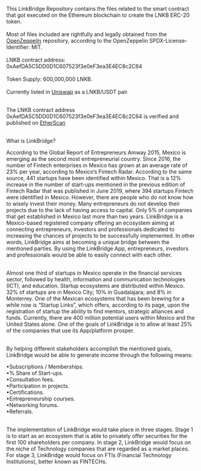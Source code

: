 This LinkBridge Repository contains the files related to the smart contract that got executed on the Ethereum blockchain to create the LNKB ERC-20 token. <br /> <br />
Most of files included are rightfully and legally obtained from the [OpenZeppelin](https://github.com/OpenZeppelin/openzeppelin-contracts/tree/master/contracts) repository, according to the OpenZeppelin SPDX-License-Identifier: MIT. <br /> <br />
LNKB contract address: 0xAefDA5C5DD0D1C607523f3e0eF3ea3E4EC8c2C64 <br /> <br />
Token Supply: 600,000,000 LNKB. <br /> <br />
Currently listed in [Uniswap](https://app.uniswap.org/#/swap?inputCurrency=0xaefda5c5dd0d1c607523f3e0ef3ea3e4ec8c2c64&outputCurrency=0xdac17f958d2ee523a2206206994597c13d831ec7&chain=mainnet) as a LNKB/USDT pair.  <br /> <br />

The LNKB contract address 0xAefDA5C5DD0D1C607523f3e0eF3ea3E4EC8c2C64 is verified and published on [EtherScan](https://etherscan.io/address/0xAefDA5C5DD0D1C607523f3e0eF3ea3E4EC8c2C64#code) <br /> <br /> 

What is LinkBridge?<br />

According to the Global Report of Entrepreneurs Amway 2015, Mexico is emerging as the second most entrepreneurial country. Since 2016, the number of Fintech enterprises in Mexico has grown at an average rate of 23% per year, according to Mexico’s Fintech Radar. According to the same source, 441 startups have been identified within Mexico. That is a 12% increase in the number of start-ups mentioned in the previous edition of Fintech Radar that was published in June 2019, where 394 startups Fintech were identified in Mexico. However, there are people who do not know how to wisely invest their money. Many entrepreneurs do not develop their projects due to the lack of having access to capital. Only 5% of companies that get established in Mexico last more than two years. LinkBridge is a Mexico-based registered company offering an ecosystem aiming at connecting entrepreneurs, investors and professionals dedicated to increasing the chances of projects to be successfully implemented. In other words, LinkBridge aims at becoming a unique bridge between the mentioned parties. By using the LinkBridge App, entrepreneurs, investors and professionals would be able to easily connect with each other.  <br /> <br />

Almost one third of startups in Mexico operate in the financial services sector, followed by health, information and communication technologies (ICT), and education. Startup ecosystems are  distributed within Mexico. 32% of startups are in Mexico City; 10% in Guadalajara; and 8% in Monterrey. One of the Mexican ecosystems that has been brewing for a while now is “Startup Links”, which offers, according to its page, upon the registration of startup the ability to find mentors, strategic alliances and funds. Currently, there are 400 million potential users within Mexico and the United States alone. One of the goals of LinkBridge is to allow at least 25% of the companies that use its App/platform prosper. <br /> <br />

By helping different stakeholders accomplish the mentioned goals, LinkBridge would be able to generate income through the following means: <br />

•Subscriptions / Memberships. <br />
•% Share of Start-ups. <br />
•Consultation fees. <br />
•Participation in projects. <br />
•Certifications. <br />
•Entrepreneurship courses. <br />
•Networking forums. <br />
•Referrals. <br /> <br />

The implementation of LinkBridge would take place in three stages. Stage 1 is to start as an ecosystem that is able to privately offer securities for the first 100 shareholders per company. In stage 2, LinkBridge would focus on the niche of Technology companies that are regarded as a market places. For stage 3, LinkBridge would focus on FTIs (Financial Technology Institutions), better known as FINTECHs.
